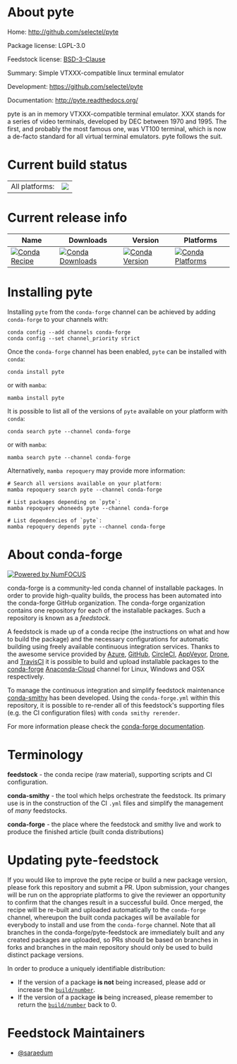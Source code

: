 About pyte
==========

Home: http://github.com/selectel/pyte

Package license: LGPL-3.0

Feedstock license: [BSD-3-Clause](https://github.com/conda-forge/pyte-feedstock/blob/main/LICENSE.txt)

Summary: Simple VTXXX-compatible linux terminal emulator

Development: https://github.com/selectel/pyte

Documentation: http://pyte.readthedocs.org/

pyte is an in memory VTXXX-compatible terminal emulator. XXX stands for a
series of video terminals, developed by DEC between 1970 and 1995. The
first, and probably the most famous one, was VT100 terminal, which is now a
de-facto standard for all virtual terminal emulators. pyte follows the
suit.


Current build status
====================


<table><tr><td>All platforms:</td>
    <td>
      <a href="https://dev.azure.com/conda-forge/feedstock-builds/_build/latest?definitionId=7296&branchName=main">
        <img src="https://dev.azure.com/conda-forge/feedstock-builds/_apis/build/status/pyte-feedstock?branchName=main">
      </a>
    </td>
  </tr>
</table>

Current release info
====================

| Name | Downloads | Version | Platforms |
| --- | --- | --- | --- |
| [![Conda Recipe](https://img.shields.io/badge/recipe-pyte-green.svg)](https://anaconda.org/conda-forge/pyte) | [![Conda Downloads](https://img.shields.io/conda/dn/conda-forge/pyte.svg)](https://anaconda.org/conda-forge/pyte) | [![Conda Version](https://img.shields.io/conda/vn/conda-forge/pyte.svg)](https://anaconda.org/conda-forge/pyte) | [![Conda Platforms](https://img.shields.io/conda/pn/conda-forge/pyte.svg)](https://anaconda.org/conda-forge/pyte) |

Installing pyte
===============

Installing `pyte` from the `conda-forge` channel can be achieved by adding `conda-forge` to your channels with:

```
conda config --add channels conda-forge
conda config --set channel_priority strict
```

Once the `conda-forge` channel has been enabled, `pyte` can be installed with `conda`:

```
conda install pyte
```

or with `mamba`:

```
mamba install pyte
```

It is possible to list all of the versions of `pyte` available on your platform with `conda`:

```
conda search pyte --channel conda-forge
```

or with `mamba`:

```
mamba search pyte --channel conda-forge
```

Alternatively, `mamba repoquery` may provide more information:

```
# Search all versions available on your platform:
mamba repoquery search pyte --channel conda-forge

# List packages depending on `pyte`:
mamba repoquery whoneeds pyte --channel conda-forge

# List dependencies of `pyte`:
mamba repoquery depends pyte --channel conda-forge
```


About conda-forge
=================

[![Powered by
NumFOCUS](https://img.shields.io/badge/powered%20by-NumFOCUS-orange.svg?style=flat&colorA=E1523D&colorB=007D8A)](https://numfocus.org)

conda-forge is a community-led conda channel of installable packages.
In order to provide high-quality builds, the process has been automated into the
conda-forge GitHub organization. The conda-forge organization contains one repository
for each of the installable packages. Such a repository is known as a *feedstock*.

A feedstock is made up of a conda recipe (the instructions on what and how to build
the package) and the necessary configurations for automatic building using freely
available continuous integration services. Thanks to the awesome service provided by
[Azure](https://azure.microsoft.com/en-us/services/devops/), [GitHub](https://github.com/),
[CircleCI](https://circleci.com/), [AppVeyor](https://www.appveyor.com/),
[Drone](https://cloud.drone.io/welcome), and [TravisCI](https://travis-ci.com/)
it is possible to build and upload installable packages to the
[conda-forge](https://anaconda.org/conda-forge) [Anaconda-Cloud](https://anaconda.org/)
channel for Linux, Windows and OSX respectively.

To manage the continuous integration and simplify feedstock maintenance
[conda-smithy](https://github.com/conda-forge/conda-smithy) has been developed.
Using the ``conda-forge.yml`` within this repository, it is possible to re-render all of
this feedstock's supporting files (e.g. the CI configuration files) with ``conda smithy rerender``.

For more information please check the [conda-forge documentation](https://conda-forge.org/docs/).

Terminology
===========

**feedstock** - the conda recipe (raw material), supporting scripts and CI configuration.

**conda-smithy** - the tool which helps orchestrate the feedstock.
                   Its primary use is in the construction of the CI ``.yml`` files
                   and simplify the management of *many* feedstocks.

**conda-forge** - the place where the feedstock and smithy live and work to
                  produce the finished article (built conda distributions)


Updating pyte-feedstock
=======================

If you would like to improve the pyte recipe or build a new
package version, please fork this repository and submit a PR. Upon submission,
your changes will be run on the appropriate platforms to give the reviewer an
opportunity to confirm that the changes result in a successful build. Once
merged, the recipe will be re-built and uploaded automatically to the
`conda-forge` channel, whereupon the built conda packages will be available for
everybody to install and use from the `conda-forge` channel.
Note that all branches in the conda-forge/pyte-feedstock are
immediately built and any created packages are uploaded, so PRs should be based
on branches in forks and branches in the main repository should only be used to
build distinct package versions.

In order to produce a uniquely identifiable distribution:
 * If the version of a package **is not** being increased, please add or increase
   the [``build/number``](https://docs.conda.io/projects/conda-build/en/latest/resources/define-metadata.html#build-number-and-string).
 * If the version of a package **is** being increased, please remember to return
   the [``build/number``](https://docs.conda.io/projects/conda-build/en/latest/resources/define-metadata.html#build-number-and-string)
   back to 0.

Feedstock Maintainers
=====================

* [@saraedum](https://github.com/saraedum/)

